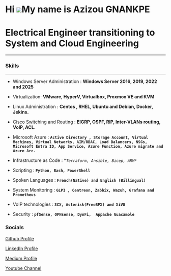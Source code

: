 Hi ![](https://user-images.githubusercontent.com/18350557/176309783-0785949b-9127-417c-8b55-ab5a4333674e.gif)My name is Azizou GNANKPE
======================================================================================================================================
# Electrical Engineer transitioning to System and Cloud Engineering
 -------------------------
  ### Skills
  -------------------------
  - Windows Server Administration : **Windows Server 2016, 2019, 2022 and 2025**
    
  - Virtualization: **VMware, HyperV, Virtualbox, Proxmox VE and KVM**
    
  - Linux Administration : **Centos , RHEL, Ubuntu and Debian, Docker, Jekins.**
    
  - Cisco Switching and Routing : **EIGRP, OSPF, RIP, Inter-VLANs routing, VoIP, ACL.**
    
  - Microsoft Azure : **`Active Directory , Storage Account, Virtual Machines, Virtual Networks, AIM/RBAC, Load Balancers, NSGs, Microsoft Entra ID, App Service, Azure Function, Azure migrate and Azure Arc.`**
    
  - Infrastructure as Code : **`Terraform, Ansible, Bicep, ARM*`*

  -  Scripting : **`Python, Bash, PowerShell`**
    
  -  Spoken Languages : **`French(Native) and English (Billingual)`**

  - System Monitoring : **`GLPI , Centreon, Zabbix, Wazuh, Grafana and Prometheus`**
    
  - VoIP technologies : **`3CX, Asterisk(FreeBPX) and XiVO`**

  - Security : **`pfSense, OPNsense, DynFi,  Appache Guacamole`**
 

  ### Socials
                  
                  
[Github Profile](https://www.github.com/Curious4Tech)
                  
[LinkedIn Profile](https://www.linkedin.com/in/azizou-gnankpe/)
                    
[Medium Profile](http://www.medium.com/Curious4Tech)
                    
[Youtube Channel](https://www.youtube.com/@NexTechIQ)
                  
